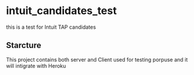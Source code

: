 # intuit_candidates_test
this is a test for Intuit TAP candidates 

## Starcture
This project contains both server and Client used for testing porpuse and it will intigrate with Heroku 
